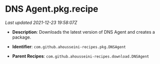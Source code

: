 # DNS Agent.pkg.recipe

_Last updated 2021-12-23 19:58:07Z_

- **Description**: Downloads the latest version of DNS Agent and creates a package.

- **Identifier**: `com.github.ahousseini-recipes.pkg.DNSAgent`

- **Parent Recipes**: `com.github.ahousseini-recipes.download.DNSAgent`